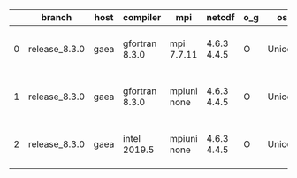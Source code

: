 |    | branch        | host   | compiler       | mpi         | netcdf      | o_g   | os     | build   |   u_pass |   u_fail |   s_pass |   s_fail |   e_pass |   e_fail |   nuopc_pass |   nuopc_fail | artifacts_hash                                                                                                                                             | modified                  |
|----|---------------|--------|----------------|-------------|-------------|-------|--------|---------|----------|----------|----------|----------|----------|----------|--------------|--------------|------------------------------------------------------------------------------------------------------------------------------------------------------------|---------------------------|
|  0 | release_8.3.0 | gaea   | gfortran 8.3.0 | mpi 7.7.11  | 4.6.3 4.4.5 | O     | Unicos | pass    |    13664 |        1 |       49 |        0 |       80 |        0 |           47 |            3 | [artifacts](https://github.com/esmf-org/esmf-test-artifacts/tree/c75329ba3a8890757ac878502702a4383eaa0951/release_8.3.0/gaea/gfortran/8.3.0/O/mpi/7.7.11)  | 2022-06-03 02:09:21 -0400 |
|  1 | release_8.3.0 | gaea   | gfortran 8.3.0 | mpiuni none | 4.6.3 4.4.5 | O     | Unicos | pass    |    12142 |        0 |        8 |        0 |       43 |        0 |            0 |           50 | [artifacts](https://github.com/esmf-org/esmf-test-artifacts/tree/13859be4b7658cb08025b5e20b09cdc36005101d/release_8.3.0/gaea/gfortran/8.3.0/O/mpiuni/none) | 2022-06-03 01:43:22 -0400 |
|  2 | release_8.3.0 | gaea   | intel 2019.5   | mpiuni none | 4.6.3 4.4.5 | O     | Unicos | pass    |    12127 |       15 |        8 |        0 |       43 |        0 |            0 |           50 | [artifacts](https://github.com/esmf-org/esmf-test-artifacts/tree/4adfde45e1059b0627f990214e6c4c2ec81111be/release_8.3.0/gaea/intel/2019.5/O/mpiuni/none)   | 2022-06-03 01:26:43 -0400 |